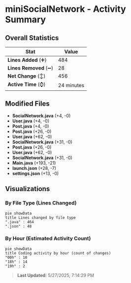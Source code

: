 # miniSocialNetwork - Activity Summary 

## Overall Statistics

| Stat                   | Value                                                             |
| ---------------------- | ----------------------------------------------------------------- |
| **Lines Added** (➕)   | 484                                          |
| **Lines Removed** (➖) | 28                                        |
| **Net Change** (↕)    | 456                |
| **Active Time** (⌚)   | 24 minutes |


## Modified Files
- **SocialNetwork.java** (+4, -0)
- **User.java** (+4, -0)
- **Post.java** (+4, -0)
- **Post.java** (+26, -0)
- **User.java** (+62, -0)
- **SocialNetwork.java** (+31, -0)
- **Post.java** (+26, -0)
- **User.java** (+62, -0)
- **SocialNetwork.java** (+31, -0)
- **Main.java** (+193, -21)
- **launch.json** (+28, -7)
- **settings.json** (+13, -0)

## Visualizations

### By File Type (Lines Changed)

```mermaid
pie showData
title Lines changed by file type
".java" : 464
".json" : 48
```

### By Hour (Estimated Activity Count)

```mermaid
pie showData
title Coding activity by hour (count of changes)
"00h" : 10
"18h" : 14
"19h" : 2
```


> **Last Updated:** 5/27/2025, 7:14:29 PM